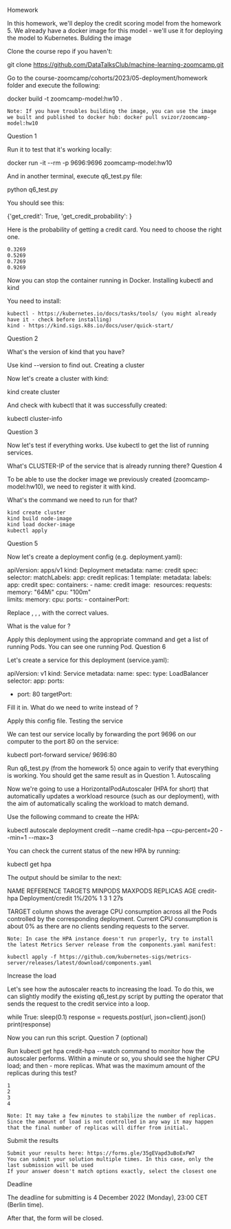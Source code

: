Homework

In this homework, we'll deploy the credit scoring model from the homework 5. We already have a docker image for this model - we'll use it for deploying the model to Kubernetes.
Bulding the image

Clone the course repo if you haven't:

git clone https://github.com/DataTalksClub/machine-learning-zoomcamp.git

Go to the course-zoomcamp/cohorts/2023/05-deployment/homework folder and execute the following:

docker build -t zoomcamp-model:hw10 .

    Note: If you have troubles building the image, you can use the image we built and published to docker hub: docker pull svizor/zoomcamp-model:hw10

Question 1

Run it to test that it's working locally:

docker run -it --rm -p 9696:9696 zoomcamp-model:hw10

And in another terminal, execute q6_test.py file:

python q6_test.py

You should see this:

{'get_credit': True, 'get_credit_probability': <value>}

Here <value> is the probability of getting a credit card. You need to choose the right one.

    0.3269
    0.5269
    0.7269
    0.9269

Now you can stop the container running in Docker.
Installing kubectl and kind

You need to install:

    kubectl - https://kubernetes.io/docs/tasks/tools/ (you might already have it - check before installing)
    kind - https://kind.sigs.k8s.io/docs/user/quick-start/

Question 2

What's the version of kind that you have?

Use kind --version to find out.
Creating a cluster

Now let's create a cluster with kind:

kind create cluster

And check with kubectl that it was successfully created:

kubectl cluster-info

Question 3

Now let's test if everything works. Use kubectl to get the list of running services.

What's CLUSTER-IP of the service that is already running there?
Question 4

To be able to use the docker image we previously created (zoomcamp-model:hw10), we need to register it with kind.

What's the command we need to run for that?

    kind create cluster
    kind build node-image
    kind load docker-image
    kubectl apply

Question 5

Now let's create a deployment config (e.g. deployment.yaml):

apiVersion: apps/v1
kind: Deployment
metadata:
  name: credit
spec:
  selector:
    matchLabels:
      app: credit
  replicas: 1
  template:
    metadata:
      labels:
        app: credit
    spec:
      containers:
      - name: credit
        image: <Image>
        resources:
          requests:
            memory: "64Mi"
            cpu: "100m"            
          limits:
            memory: <Memory>
            cpu: <CPU>
        ports:
        - containerPort: <Port>

Replace <Image>, <Memory>, <CPU>, <Port> with the correct values.

What is the value for <Port>?

Apply this deployment using the appropriate command and get a list of running Pods. You can see one running Pod.
Question 6

Let's create a service for this deployment (service.yaml):

apiVersion: v1
kind: Service
metadata:
  name: <Service name>
spec:
  type: LoadBalancer
  selector:
    app: <???>
  ports:
  - port: 80
    targetPort: <PORT>

Fill it in. What do we need to write instead of <???>?

Apply this config file.
Testing the service

We can test our service locally by forwarding the port 9696 on our computer to the port 80 on the service:

kubectl port-forward service/<Service name> 9696:80

Run q6_test.py (from the homework 5) once again to verify that everything is working. You should get the same result as in Question 1.
Autoscaling

Now we're going to use a HorizontalPodAutoscaler (HPA for short) that automatically updates a workload resource (such as our deployment), with the aim of automatically scaling the workload to match demand.

Use the following command to create the HPA:

kubectl autoscale deployment credit --name credit-hpa --cpu-percent=20 --min=1 --max=3

You can check the current status of the new HPA by running:

kubectl get hpa

The output should be similar to the next:

NAME              REFERENCE                TARGETS   MINPODS   MAXPODS   REPLICAS   AGE
credit-hpa   Deployment/credit   1%/20%    1         3         1          27s

TARGET column shows the average CPU consumption across all the Pods controlled by the corresponding deployment. Current CPU consumption is about 0% as there are no clients sending requests to the server.

    Note: In case the HPA instance doesn't run properly, try to install the latest Metrics Server release from the components.yaml manifest:

    kubectl apply -f https://github.com/kubernetes-sigs/metrics-server/releases/latest/download/components.yaml

Increase the load

Let's see how the autoscaler reacts to increasing the load. To do this, we can slightly modify the existing q6_test.py script by putting the operator that sends the request to the credit service into a loop.

while True:
    sleep(0.1)
    response = requests.post(url, json=client).json()
    print(response)

Now you can run this script.
Question 7 (optional)

Run kubectl get hpa credit-hpa --watch command to monitor how the autoscaler performs. Within a minute or so, you should see the higher CPU load; and then - more replicas. What was the maximum amount of the replicas during this test?

    1
    2
    3
    4

    Note: It may take a few minutes to stabilize the number of replicas. Since the amount of load is not controlled in any way it may happen that the final number of replicas will differ from initial.

Submit the results

    Submit your results here: https://forms.gle/35gEVapd3uBoExFW7
    You can submit your solution multiple times. In this case, only the last submission will be used
    If your answer doesn't match options exactly, select the closest one

Deadline

The deadline for submitting is 4 December 2022 (Monday), 23:00 CET (Berlin time).

After that, the form will be closed.
